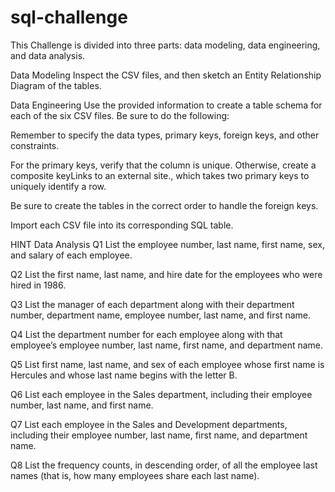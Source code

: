 # sql-challenge

This Challenge is divided into three parts: data modeling, data engineering, and data analysis.

Data Modeling
Inspect the CSV files, and then sketch an Entity Relationship Diagram of the tables. 

Data Engineering
Use the provided information to create a table schema for each of the six CSV files. Be sure to do the following:

Remember to specify the data types, primary keys, foreign keys, and other constraints.

For the primary keys, verify that the column is unique. Otherwise, create a composite keyLinks to an external site., which takes two primary keys to uniquely identify a row.

Be sure to create the tables in the correct order to handle the foreign keys.

Import each CSV file into its corresponding SQL table.

HINT
Data Analysis
Q1 List the employee number, last name, first name, sex, and salary of each employee.

Q2 List the first name, last name, and hire date for the employees who were hired in 1986.

Q3 List the manager of each department along with their department number, department name, employee number, last name, and first name.

Q4 List the department number for each employee along with that employee’s employee number, last name, first name, and department name.

Q5 List first name, last name, and sex of each employee whose first name is Hercules and whose last name begins with the letter B.

Q6 List each employee in the Sales department, including their employee number, last name, and first name.

Q7 List each employee in the Sales and Development departments, including their employee number, last name, first name, and department name.

Q8 List the frequency counts, in descending order, of all the employee last names (that is, how many employees share each last name).